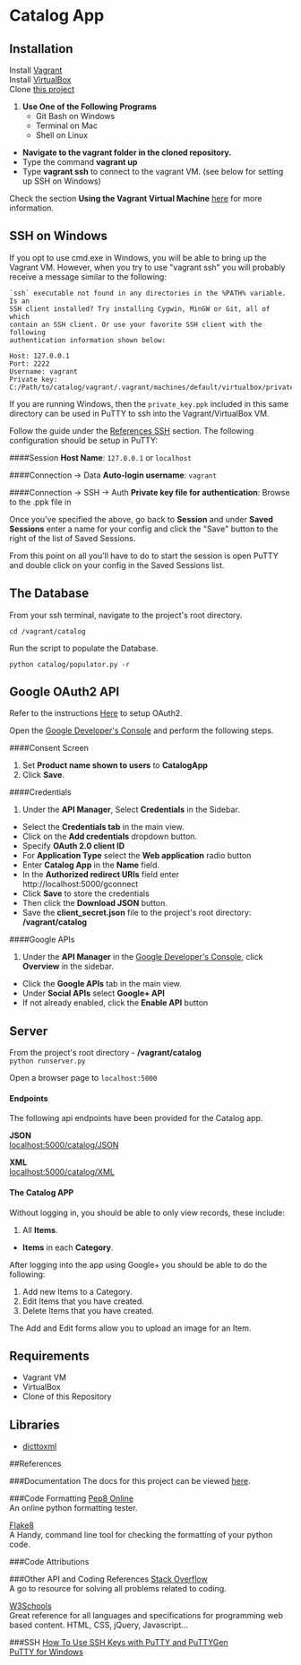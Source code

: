 # Catalog App

## Installation
Install [Vagrant](http://vagrantup.com/)<br>
Install [VirtualBox](https://www.virtualbox.org/)<br>
Clone [this project](https://github.com/frost-byte/restaurantMenus.git)<br>

1. **Use One of the Following Programs**
    - Git Bash on Windows
    - Terminal on Mac
    - Shell on Linux
&nbsp;
- **Navigate to the vagrant folder in the cloned repository.**
- Type the command **vagrant up**
- Type **vagrant ssh** to connect to the vagrant VM. (see below for setting up SSH on Windows)

Check the section **Using the Vagrant Virtual Machine** [here](https://docs.google.com/document/d/16IgOm4XprTaKxAa8w02y028oBECOoB1EI1ReddADEeY/pub?embedded=true) for more information.<br>

## SSH on Windows
If you opt to use cmd.exe in Windows, you will be able to bring up the Vagrant VM.
However, when you try to use "vagrant ssh" you will probably receive a message similar to the following:
```
`ssh` executable not found in any directories in the %PATH% variable. Is an
SSH client installed? Try installing Cygwin, MinGW or Git, all of which
contain an SSH client. Or use your favorite SSH client with the following
authentication information shown below:

Host: 127.0.0.1
Port: 2222
Username: vagrant
Private key: C:/Path/to/catalog/vagrant/.vagrant/machines/default/virtualbox/private_key
```
If you are running Windows, then the ```private_key.ppk``` included in this same directory can be used in PuTTY to ssh into the Vagrant/VirtualBox VM.

Follow the guide under the [References SSH](#SSH) section.
The following configuration should be setup in PuTTY:<br>

####Session
**Host Name**:  ```127.0.0.1``` or ```localhost```

####Connection -> Data
**Auto-login username**: ```vagrant```

####Connection -> SSH -> Auth
**Private key file for authentication**: Browse to the .ppk file in

Once you've specified the above, go back to **Session** and under **Saved Sessions** enter a name for your config and click the "Save" button to the right of the list of Saved Sessions.

From this point on all you'll have to do to start the session is open PuTTY and double click on your config in the Saved Sessions list.

## The Database
From your ssh terminal, navigate to the project's root directory.

```cd /vagrant/catalog```

Run the script to populate the Database.

```python catalog/populator.py -r```

## Google OAuth2 API
Refer to  the instructions [Here](https://support.google.com/cloud/answer/6158849?hl=en&ref_topic=6262490) to setup OAuth2.

Open the [Google Developer's Console](https://console.developers.google.com/) and
perform the following steps.


####Consent Screen
1. Set __Product name shown to users__ to __CatalogApp__
2. Click __Save__.

####Credentials
1. Under the __API Manager__, Select __Credentials__ in the Sidebar.
+ Select the __Credentials tab__ in the main view.<br>
+ Click on the __Add credentials__ dropdown button.
+ Specify __OAuth 2.0 client ID__
+ For **Application Type** select the __Web application__ radio button
+ Enter __Catalog App__ in the __Name__ field.
+ In the __Authorized redirect URIs__ field enter http://localhost:5000/gconnect<br>
+ Click __Save__ to store the credentials
+ Then click the **Download JSON** button.
+ Save the __client_secret.json__ file to the project's root directory: **/vagrant/catalog**


####Google APIs
1. Under the __API Manager__ in the [Google Developer's Console](https://console.developers.google.com/), click __Overview__ in the sidebar.
+ Click the __Google APIs__ tab in the main view.
+ Under __Social APIs__ select __Google+ API__
+ If not already enabled, click the __Enable API__ button


## Server
From the project's root directory - __/vagrant/catalog__<br>
```python runserver.py```

Open a browser page to ```localhost:5000```

#### Endpoints
The following api endpoints have been provided for the Catalog app.

__JSON__<br>
[localhost:5000/catalog/JSON](localhost:5000/catalog/JSON)<br>

__XML__<br>
[localhost:5000/catalog/XML](localhost:5000/catalog/XML)


#### The Catalog APP
Without logging in, you should be able to only view records, these include:

1. All __Items__.
+ __Items__ in each __Category__.

After logging into the app using Google+ you should be able to do the following:

1. Add new Items to a Category.
2. Edit Items that you have created.
3. Delete Items that you have created.

The Add and Edit forms allow you to upload an image for an Item.

## Requirements
+ Vagrant VM
+ VirtualBox
+ Clone of this Repository

## Libraries
+ [dicttoxml](https://pypi.python.org/pypi/dicttoxml)

##References

###Documentation
The docs for this project can be viewed [here](http://frost-byte.github.io/catalog/).

###Code Formatting
[Pep8 Online](http://pep8online.com/)<br>
An online python formatting tester.

[Flake8](https://flake8.readthedocs.org/en/2.4.1/)<br>
A Handy, command line tool for checking the formatting of your python code.

###Code Attributions


###Other API and Coding References
[Stack Overflow](http://stackoverflow.com/)<br>
A go to resource for solving all problems related to coding.

[W3Schools](http://www.w3schools.com/)<br>
Great reference for all languages and specifications for programming web based content. HTML, CSS, jQuery, Javascript...


###SSH
[How To Use SSH Keys with PuTTY and PuTTYGen](https://www.digitalocean.com/community/tutorials/how-to-use-ssh-keys-with-putty-on-digitalocean-droplets-windows-users)<br>
[PuTTY for Windows](http://www.chiark.greenend.org.uk/~sgtatham/putty/)<br>

